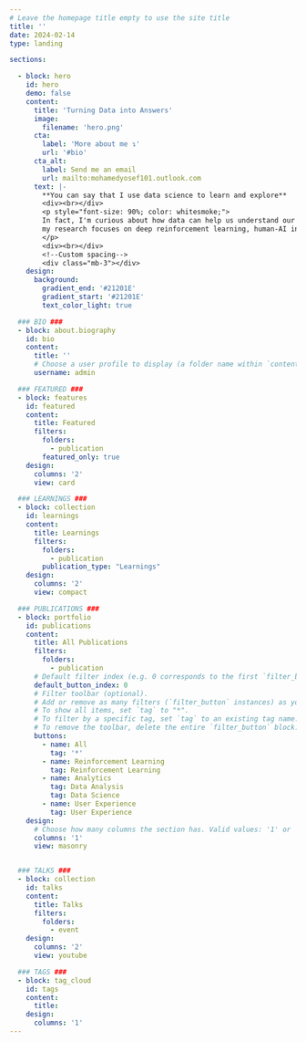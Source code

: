 ```yaml
---
# Leave the homepage title empty to use the site title
title: ''
date: 2024-02-14
type: landing

sections:

  - block: hero
    id: hero
    demo: false
    content:
      title: 'Turning Data into Answers'
      image:
        filename: 'hero.png'
      cta:
        label: 'More about me ↴'
        url: '#bio'
      cta_alt:
        label: Send me an email
        url: mailto:mohamedyosef101.outlook.com
      text: |-
        **You can say that I use data science to learn and explore**
        <div><br></div>
        <p style="font-size: 90%; color: whitesmoke;">
        In fact, I'm curious about how data can help us understand our world better (more importantly: the human brain). That's why 
        my research focuses on deep reinforcement learning, human-AI interaction, and the brain with <i>some</i> computational neuroscience.
        </p>
        <div><br></div>
        <!--Custom spacing-->
        <div class="mb-3"></div>
    design:
      background:
        gradient_end: '#21201E'
        gradient_start: '#21201E'
        text_color_light: true

  ### BIO ###
  - block: about.biography
    id: bio
    content:
      title: ''
      # Choose a user profile to display (a folder name within `content/authors/`)
      username: admin

  ### FEATURED ###
  - block: features
    id: featured
    content:
      title: Featured
      filters:
        folders:
          - publication
        featured_only: true
    design:
      columns: '2'
      view: card

  ### LEARNINGS ###
  - block: collection
    id: learnings
    content:
      title: Learnings
      filters:
        folders:
          - publication
        publication_type: "Learnings"
    design:
      columns: '2'
      view: compact

  ### PUBLICATIONS ###
  - block: portfolio
    id: publications
    content:
      title: All Publications
      filters:
        folders:
          - publication
      # Default filter index (e.g. 0 corresponds to the first `filter_button` instance below).
      default_button_index: 0
      # Filter toolbar (optional).
      # Add or remove as many filters (`filter_button` instances) as you like.
      # To show all items, set `tag` to "*".
      # To filter by a specific tag, set `tag` to an existing tag name.
      # To remove the toolbar, delete the entire `filter_button` block.
      buttons:
        - name: All
          tag: '*'
        - name: Reinforcement Learning
          tag: Reinforcement Learning
        - name: Analytics
          tag: Data Analysis
          tag: Data Science 
        - name: User Experience
          tag: User Experience
    design:
      # Choose how many columns the section has. Valid values: '1' or '2'.
      columns: '1'
      view: masonry


  ### TALKS ### 
  - block: collection
    id: talks
    content: 
      title: Talks
      filters: 
        folders: 
          - event
    design: 
      columns: '2'
      view: youtube

  ### TAGS ###
  - block: tag_cloud
    id: tags
    content:
      title: 
    design:
      columns: '1'
---
```

